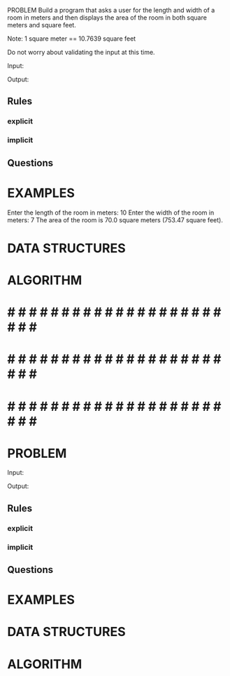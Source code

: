  PROBLEM
Build a program that asks a user for the length and width of a room in meters and then displays the area of the room in both square meters and square feet.

Note: 1 square meter == 10.7639 square feet

Do not worry about validating the input at this time.

  Input: 

  Output:

  ## Rules
  ### explicit
  
  ### implicit


  ## Questions


# EXAMPLES
Enter the length of the room in meters:
10
Enter the width of the room in meters:
7
The area of the room is 70.0 square meters (753.47 square feet).

# DATA STRUCTURES


# ALGORITHM


# # # # # # # # # # # # # # # # # # # # # # # # #
# # # # # # # # # # # # # # # # # # # # # # # # #
# # # # # # # # # # # # # # # # # # # # # # # # #

# PROBLEM


  Input: 

  Output:

  ## Rules
  ### explicit
  
  ### implicit


  ## Questions


# EXAMPLES


# DATA STRUCTURES


# ALGORITHM
